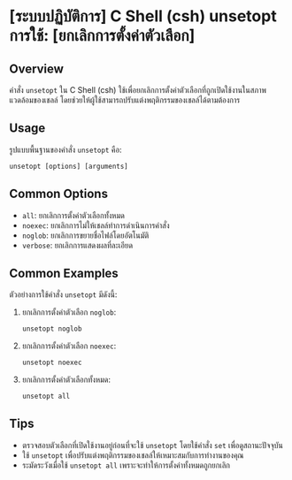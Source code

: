# [ระบบปฏิบัติการ] C Shell (csh) unsetopt การใช้: [ยกเลิกการตั้งค่าตัวเลือก]

## Overview
คำสั่ง `unsetopt` ใน C Shell (csh) ใช้เพื่อยกเลิกการตั้งค่าตัวเลือกที่ถูกเปิดใช้งานในสภาพแวดล้อมของเชลล์ โดยช่วยให้ผู้ใช้สามารถปรับแต่งพฤติกรรมของเชลล์ได้ตามต้องการ

## Usage
รูปแบบพื้นฐานของคำสั่ง `unsetopt` คือ:

```csh
unsetopt [options] [arguments]
```

## Common Options
- `all`: ยกเลิกการตั้งค่าตัวเลือกทั้งหมด
- `noexec`: ยกเลิกการไม่ให้เชลล์ทำการดำเนินการคำสั่ง
- `noglob`: ยกเลิกการขยายชื่อไฟล์โดยอัตโนมัติ
- `verbose`: ยกเลิกการแสดงผลที่ละเอียด

## Common Examples
ตัวอย่างการใช้คำสั่ง `unsetopt` มีดังนี้:

1. ยกเลิกการตั้งค่าตัวเลือก `noglob`:
   ```csh
   unsetopt noglob
   ```

2. ยกเลิกการตั้งค่าตัวเลือก `noexec`:
   ```csh
   unsetopt noexec
   ```

3. ยกเลิกการตั้งค่าตัวเลือกทั้งหมด:
   ```csh
   unsetopt all
   ```

## Tips
- ตรวจสอบตัวเลือกที่เปิดใช้งานอยู่ก่อนที่จะใช้ `unsetopt` โดยใช้คำสั่ง `set` เพื่อดูสถานะปัจจุบัน
- ใช้ `unsetopt` เพื่อปรับแต่งพฤติกรรมของเชลล์ให้เหมาะสมกับการทำงานของคุณ
- ระมัดระวังเมื่อใช้ `unsetopt all` เพราะจะทำให้การตั้งค่าทั้งหมดถูกยกเลิก